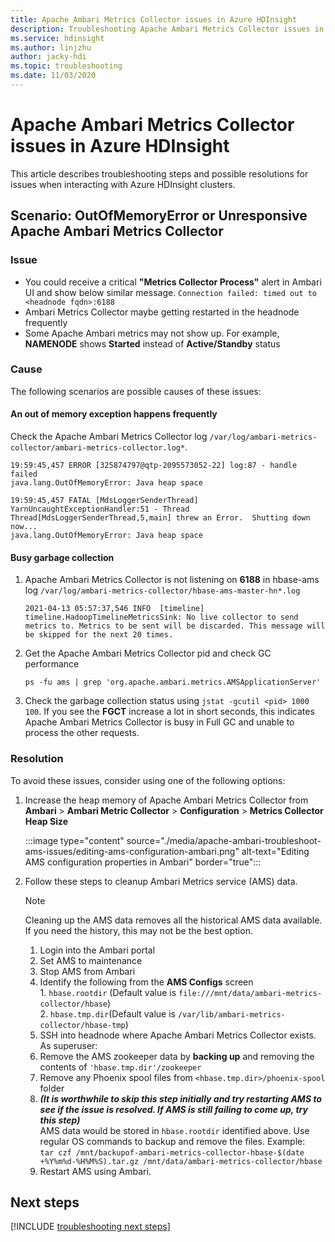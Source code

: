 ```yaml
---
title: Apache Ambari Metrics Collector issues in Azure HDInsight
description: Troubleshooting Apache Ambari Metrics Collector issues in Azure HDInsight
ms.service: hdinsight
ms.author: linjzhu
author: jacky-hdi
ms.topic: troubleshooting
ms.date: 11/03/2020
---
```


# Apache Ambari Metrics Collector issues in Azure HDInsight

This article describes troubleshooting steps and possible resolutions for issues when interacting with Azure HDInsight clusters.

## Scenario: OutOfMemoryError or Unresponsive Apache Ambari Metrics Collector

### Issue

* You could receive a critical **"Metrics Collector Process"** alert in Ambari UI and show below similar message.
    `Connection failed: timed out to <headnode fqdn>:6188`
* Ambari Metrics Collector maybe getting restarted in the headnode frequently
* Some Apache Ambari metrics may not show up. For example, **NAMENODE** shows **Started** instead of **Active/Standby** status 


### Cause

The following scenarios are possible causes of these issues:

#### An out of memory exception happens frequently

Check the Apache Ambari Metrics Collector log `/var/log/ambari-metrics-collector/ambari-metrics-collector.log*`.

```
19:59:45,457 ERROR [325874797@qtp-2095573052-22] log:87 - handle failed
java.lang.OutOfMemoryError: Java heap space

19:59:45,457 FATAL [MdsLoggerSenderThread] YarnUncaughtExceptionHandler:51 - Thread Thread[MdsLoggerSenderThread,5,main] threw an Error.  Shutting down now...
java.lang.OutOfMemoryError: Java heap space
```

#### Busy garbage collection

1. Apache Ambari Metrics Collector is not listening on **6188** in hbase-ams log `/var/log/ambari-metrics-collector/hbase-ams-master-hn*.log`

   ```
   2021-04-13 05:57:37,546 INFO  [timeline] timeline.HadoopTimelineMetricsSink: No live collector to send metrics to. Metrics to be sent will be discarded. This message will be skipped for the next 20 times.
   ```
   
2. Get the Apache Ambari Metrics Collector pid and check GC performance

   ```
   ps -fu ams | grep 'org.apache.ambari.metrics.AMSApplicationServer'
   ```
       
3. Check the garbage collection status using `jstat -gcutil <pid> 1000 100`. If you see the **FGCT** increase a lot in short seconds, this indicates Apache Ambari Metrics Collector is busy in Full GC and unable to process the other requests.

### Resolution

To avoid these issues, consider using one of the following options:

1. Increase the heap memory of Apache Ambari Metrics Collector from **Ambari** > **Ambari Metric Collector** > **Configuration** > **Metrics Collector Heap Size**

   :::image type="content" source="./media/apache-ambari-troubleshoot-ams-issues/editing-ams-configuration-ambari.png" alt-text="Editing AMS configuration properties in Ambari" border="true":::

2. Follow these steps to cleanup Ambari Metrics service (AMS) data.

   > [!NOTE]
   > Cleaning up the AMS data removes all the historical AMS data available. If you need the history, this may not be the best option.

   1.  Login into the Ambari portal  
	1.  Set AMS to maintenance  
	2.  Stop AMS from Ambari  
	3.  Identify the following from the **AMS Configs** screen  
            	1.  `hbase.rootdir` (Default value is `file:///mnt/data/ambari-metrics-collector/hbase`)  
            	2.  `hbase.tmp.dir`(Default value is `/var/lib/ambari-metrics-collector/hbase-tmp`)  
   2. SSH into headnode where Apache Ambari Metrics Collector exists. As superuser:
	1. Remove the AMS zookeeper data by **backing up** and removing the contents of  `'hbase.tmp.dir'/zookeeper`
	2. Remove any Phoenix spool files from `<hbase.tmp.dir>/phoenix-spool` folder 
	3. ***(It is worthwhile to skip this step initially and try restarting AMS to see if the issue is resolved. If AMS is still failing to come up, try this step)***  
	    	AMS data would be stored in `hbase.rootdir` identified above. Use regular OS commands to backup and remove the files. Example:  	
        	`tar czf /mnt/backupof-ambari-metrics-collector-hbase-$(date +%Y%m%d-%H%M%S).tar.gz /mnt/data/ambari-metrics-collector/hbase`  
   3.  Restart AMS using Ambari.


## Next steps

[!INCLUDE [troubleshooting next steps](../includes/hdinsight-troubleshooting-next-steps.md)]
